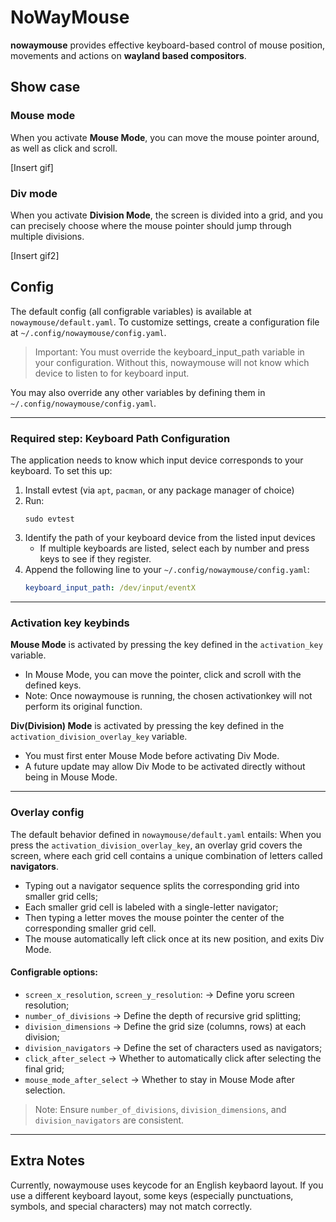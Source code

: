 # NoWayMouse

**nowaymouse** provides effective keyboard-based control of mouse position, movements and actions on **wayland based compositors**.

## Show case
### Mouse mode
When you activate **Mouse Mode**, you can move the mouse pointer around, as well as click and scroll.

[Insert gif]

### Div mode
When you activate **Division Mode**, the screen is divided into a grid, and you can precisely choose where the mouse pointer should jump through multiple divisions.

[Insert gif2]

## Config

The default config (all configrable variables) is available at `nowaymouse/default.yaml`.
To customize settings, create a configuration file at `~/.config/nowaymouse/config.yaml`.

> Important: You must override the keyboard_input_path variable in your configuration. Without this, nowaymouse will not know which device to listen to for keyboard input.

You may also override any other variables by defining them in `~/.config/nowaymouse/config.yaml`.

---

### Required step: Keyboard Path Configuration
The application needs to know which input device corresponds to your keyboard. To set this up:
1. Install evtest (via `apt`, `pacman`, or any package manager of choice)
2. Run:
    ```
    sudo evtest
    ```
3. Identify the path of your keyboard device from the listed input devices
    - If multiple keyboards are listed, select each by number and press keys to see if they register.
4. Append the following line to your `~/.config/nowaymouse/config.yaml`:  
   ```yaml
   keyboard_input_path: /dev/input/eventX
    ```
---

### Activation key keybinds
**Mouse Mode** is activated by pressing the key defined in the `activation_key` variable. 
- In Mouse Mode, you can move the pointer, click and scroll with the defined keys.
- Note: Once nowaymouse is running, the chosen activationkey will not perform its original function.

**Div(Division) Mode** is activated by pressing the key defined in the `activation_division_overlay_key` variable.
- You must first enter Mouse Mode before activating Div Mode.
- A future update may allow Div Mode to be activated directly without being in Mouse Mode.

---

### Overlay config
The default behavior defined in `nowaymouse/default.yaml` entails: When you press the `activation_division_overlay_key`, an overlay grid covers the screen, where each grid cell contains a unique combination of letters called **navigators**.
- Typing out a navigator sequence splits the corresponding grid into smaller grid cells;
- Each smaller grid cell is labeled with a single-letter navigator;
- Then typing a letter moves the mouse pointer the center of the corresponding smaller grid cell. 
- The mouse automatically left click once at its new position, and exits Div Mode.

#### Configrable options:
- `screen_x_resolution`, `screen_y_resolution`: -> Define yoru screen resolution;
- `number_of_divisions` -> Define the depth of recursive grid splitting;
- `division_dimensions` -> Define the grid size (columns, rows) at each division;
- `division_navigators` -> Define the set of characters used as navigators;
- `click_after_select` -> Whether to automatically click after selecting the final grid;
- `mouse_mode_after_select` -> Whether to stay in Mouse Mode after selection. 
> Note: Ensure `number_of_divisions`, `division_dimensions`, and `division_navigators` are consistent.

---

## Extra Notes
Currently, nowaymouse uses keycode for an English keybaord layout. If you use a different keyboard layout, some keys (especially punctuations, symbols, and special characters) may not match correctly.

